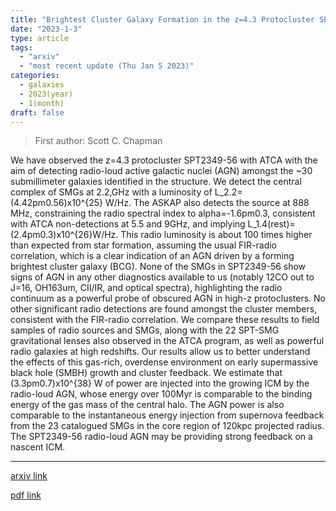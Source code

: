 ```yaml
---
title: "Brightest Cluster Galaxy Formation in the z=4.3 Protocluster SPT2349-56: Discovery of a Radio-Loud AGN"
date: "2023-1-3"
type: article
tags:
  - "arxiv"
  - "most recent update (Thu Jan 5 2023)"
categories:
  - galaxies
  - 2023(year)
  - 1(month)
draft: false
---
```


> First author: Scott C. Chapman

 We have observed the z=4.3 protocluster SPT2349-56 with ATCA with the aim of
detecting radio-loud active galactic nuclei (AGN) amongst the ~30 submillimeter
galaxies identified in the structure. We detect the central complex of SMGs at
2.2\,GHz with a luminosity of L_2.2=(4.42pm0.56)x10^{25} W/Hz. The ASKAP also
detects the source at 888 MHz, constraining the radio spectral index to
alpha=-1.6pm0.3, consistent with ATCA non-detections at 5.5 and 9GHz, and
implying L_1.4(rest)=(2.4pm0.3)x10^{26}W/Hz. This radio luminosity is about 100
times higher than expected from star formation, assuming the usual FIR-radio
correlation, which is a clear indication of an AGN driven by a forming
brightest cluster galaxy (BCG). None of the SMGs in SPT2349-56 show signs of
AGN in any other diagnostics available to us (notably 12CO out to J=16,
OH163um, CII/IR, and optical spectra), highlighting the radio continuum as a
powerful probe of obscured AGN in high-z protoclusters. No other significant
radio detections are found amongst the cluster members, consistent with the
FIR-radio correlation. We compare these results to field samples of radio
sources and SMGs, along with the 22 SPT-SMG gravitational lenses also observed
in the ATCA program, as well as powerful radio galaxies at high redshifts. Our
results allow us to better understand the effects of this gas-rich, overdense
environment on early supermassive black hole (SMBH) growth and cluster
feedback. We estimate that (3.3pm0.7)x10^{38} W of power are injected into the
growing ICM by the radio-loud AGN, whose energy over 100Myr is comparable to
the binding energy of the gas mass of the central halo. The AGN power is also
comparable to the instantaneous energy injection from supernova feedback from
the 23 catalogued SMGs in the core region of 120kpc projected radius. The
SPT2349-56 radio-loud AGN may be providing strong feedback on a nascent ICM.

---
[arxiv link](http://arxiv.org/abs/2301.01375v1)

[pdf link](http://arxiv.org/pdf/2301.01375v1)